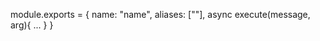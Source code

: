 module.exports = {
    name: "name",
    aliases: [""],
    async execute(message, arg){
        ...
    }
}